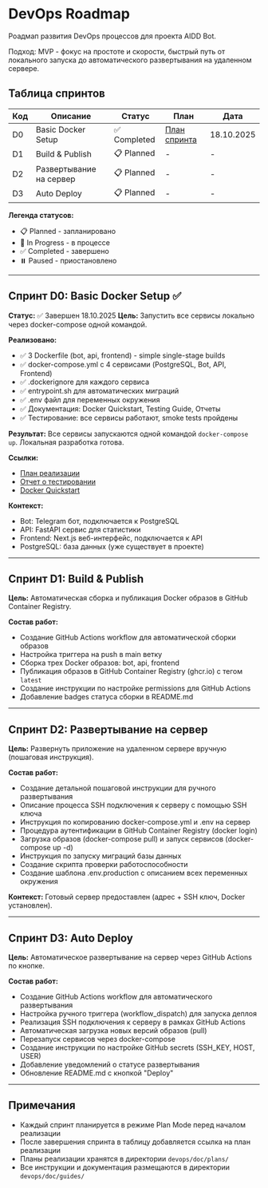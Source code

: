 # DevOps Roadmap

Роадмап развития DevOps процессов для проекта AIDD Bot.

Подход: MVP - фокус на простоте и скорости, быстрый путь от локального запуска до автоматического развертывания на удаленном сервере.

## Таблица спринтов

| Код | Описание | Статус | План | Дата |
|-----|----------|--------|------|------|
| D0 | Basic Docker Setup | ✅ Completed | [План спринта](plans/d0-basic-docker-setup.md) | 18.10.2025 |
| D1 | Build & Publish | 📋 Planned | - | - |
| D2 | Развертывание на сервер | 📋 Planned | - | - |
| D3 | Auto Deploy | 📋 Planned | - | - |

**Легенда статусов:**
- 📋 Planned - запланировано
- 🚧 In Progress - в процессе
- ✅ Completed - завершено
- ⏸️ Paused - приостановлено

---

## Спринт D0: Basic Docker Setup ✅

**Статус:** ✅ Завершен 18.10.2025
**Цель:** Запустить все сервисы локально через docker-compose одной командой.

**Реализовано:**
- ✅ 3 Dockerfile (bot, api, frontend) - simple single-stage builds
- ✅ docker-compose.yml с 4 сервисами (PostgreSQL, Bot, API, Frontend)
- ✅ .dockerignore для каждого сервиса
- ✅ entrypoint.sh для автоматических миграций
- ✅ .env файл для переменных окружения
- ✅ Документация: Docker Quickstart, Testing Guide, Отчеты
- ✅ Тестирование: все сервисы работают, smoke tests пройдены

**Результат:**
Все сервисы запускаются одной командой `docker-compose up`. Локальная разработка готова.

**Ссылки:**
- [План реализации](plans/d0-basic-docker-setup.md)
- [Отчет о тестировании](reports/d0-testing-report.md)
- [Docker Quickstart](guides/docker-quickstart.md)

**Контекст:**
- Bot: Telegram бот, подключается к PostgreSQL
- API: FastAPI сервис для статистики
- Frontend: Next.js веб-интерфейс, подключается к API
- PostgreSQL: база данных (уже существует в проекте)

---

## Спринт D1: Build & Publish

**Цель:** Автоматическая сборка и публикация Docker образов в GitHub Container Registry.

**Состав работ:**
- Создание GitHub Actions workflow для автоматической сборки образов
- Настройка триггера на push в main ветку
- Сборка трех Docker образов: bot, api, frontend
- Публикация образов в GitHub Container Registry (ghcr.io) с тегом `latest`
- Создание инструкции по настройке permissions для GitHub Actions
- Добавление badges статуса сборки в README.md

---

## Спринт D2: Развертывание на сервер

**Цель:** Развернуть приложение на удаленном сервере вручную (пошаговая инструкция).

**Состав работ:**
- Создание детальной пошаговой инструкции для ручного развертывания
- Описание процесса SSH подключения к серверу с помощью SSH ключа
- Инструкция по копированию docker-compose.yml и .env на сервер
- Процедура аутентификации в GitHub Container Registry (docker login)
- Загрузка образов (docker-compose pull) и запуск сервисов (docker-compose up -d)
- Инструкция по запуску миграций базы данных
- Создание скрипта проверки работоспособности
- Создание шаблона .env.production с описанием всех переменных окружения

**Контекст:** Готовый сервер предоставлен (адрес + SSH ключ, Docker установлен).

---

## Спринт D3: Auto Deploy

**Цель:** Автоматическое развертывание на сервер через GitHub Actions по кнопке.

**Состав работ:**
- Создание GitHub Actions workflow для автоматического развертывания
- Настройка ручного триггера (workflow_dispatch) для запуска деплоя
- Реализация SSH подключения к серверу в рамках GitHub Actions
- Автоматическая загрузка новых версий образов (pull)
- Перезапуск сервисов через docker-compose
- Создание инструкции по настройке GitHub secrets (SSH_KEY, HOST, USER)
- Добавление уведомлений о статусе развертывания
- Обновление README.md с кнопкой "Deploy"

---

## Примечания

- Каждый спринт планируется в режиме Plan Mode перед началом реализации
- После завершения спринта в таблицу добавляется ссылка на план реализации
- Планы реализации хранятся в директории `devops/doc/plans/`
- Все инструкции и документация размещаются в директории `devops/doc/guides/`

